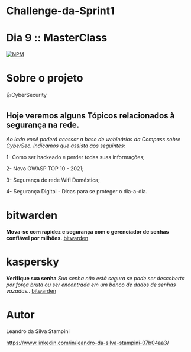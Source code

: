 # Challenge-da-Sprint1
# Dia 9 :: MasterClass

[![NPM](https://img.shields.io/npm/l/react)](https://github.com/LeandrodaSilvaStampini/Challenge-da-Sprint-1/blob/main/LICENSE)
# Sobre o projeto
👍CyberSecurity



## Hoje veremos alguns Tópicos relacionados à segurança na rede.

*Ao lado você poderá acessar a base de webinários da Compass sobre CyberSec. Indicamos que assista aos seguintes:*

1- Como ser hackeado e perder todas suas informações;

2- Novo OWASP TOP 10 - 2021;

3- Segurança de rede Wifi Doméstica;

4- Segurança Digital - Dicas para se proteger o dia-a-dia.

# bitwarden

**Mova-se com rapidez e segurança com o gerenciador de senhas confiável por milhões.**
[bitwarden](https://bitwarden.com/)

# kaspersky

**Verifique sua senha**
*Sua senha não está segura se pode ser descoberta por força bruta ou ser encontrada em um banco de dados de senhas vazadas..*
[bitwarden](https://password.kaspersky.com/pt/)


# Autor

Leandro da Silva Stampini

https://www.linkedin.com/in/leandro-da-silva-stampini-07b04aa3/
